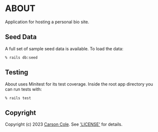 # ABOUT

Application for hosting a personal bio site.


## Seed Data

A full set of sample seed data is available. To load the data:

    % rails db:seed

## Testing

About uses Minitest for its test coverage. Inside the root app directory you can run tests with:

    
    % rails test



## Copyright

Copyright (c) 2023 [Carson Cole](https://carsonrcole.com). See ['LICENSE'](/LICENSE) for details.
